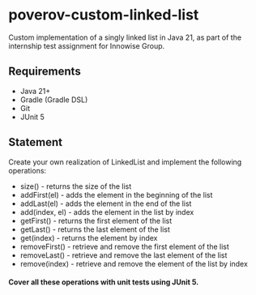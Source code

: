 # poverov-custom-linked-list

Custom implementation of a singly linked list in Java 21, as part of the internship test assignment for Innowise Group.

## Requirements

- Java 21+
- Gradle (Gradle DSL)
- Git
- JUnit 5

## Statement
Create your own realization of LinkedList and implement the following operations:
- size() - returns the size of the list
- addFirst(el) - adds the element in the beginning of the list
- addLast(el) - adds the element in the end of the list
- add(index, el) - adds the element in the list by index
- getFirst() - returns the first element of the list
- getLast() - returns the last element of the list
- get(index) - returns the element by index
- removeFirst() - retrieve and remove the first element of the list
- removeLast() - retrieve and remove the last element of the list
- remove(index) - retrieve and remove the element of the list by index
#### Cover all these operations with unit tests using JUnit 5.